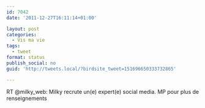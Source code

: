 ```yaml
---
id: 7042
date: '2011-12-27T16:11:14+01:00'

layout: post
categories:
  - Vis ma vie
tags:
  - tweet
format: status
publish_social: no
guid: 'http://tweets.local/?birdsite_tweet=151696650333732865'

---
```


RT @milky\_web: Milky recrute un(e) expert(e) social media. MP pour plus de renseignements
